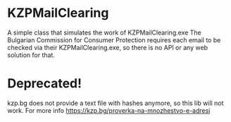 KZPMailClearing
========

A simple class that simulates the work of KZPMailClearing.exe
The Bulgarian Commission for Consumer Protection requires each email to be checked via their KZPMailClearing.exe, so there is no API or any web solution for that.

Deprecated!
========
kzp.bg does not provide a text file with hashes anymore, so this lib will not work.
For more info https://kzp.bg/proverka-na-mnozhestvo-e-adresi